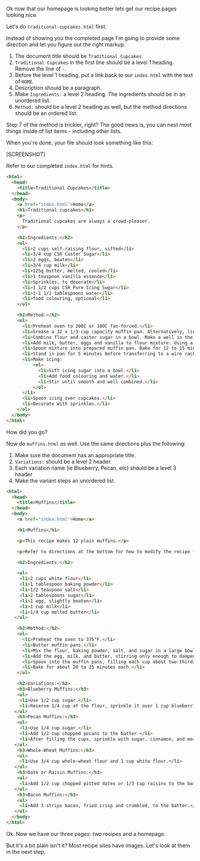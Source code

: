 Ok now that our homepage is looking better lets get our recipe pages looking nice.

Let's do `traditional-cupcakes.html` first.

Instead of showing you the completed page I'm going to provide some direction and let you figure out the right markup.

1. The document title should be `Traditional Cupcakes`.
1. `Traditional Cupcakes` in the first line should be a level 1 heading.  Remove the line of `-`.
2. Before the level 1 heading, put a link back to our `index.html` with the text of `HOME`.
2. Description should be a paragraph.
3. Make `Ingredients:` a level 2 heading. The ingredients should be in an unordered list.
4. `Method:` should be a level 2 heading as well, but the method directions should be an ordered list.

Step 7 of the method is trickier, right? The good news is, you can nest most things inside of list items - including other lists.  

When you're done, your file should look something like this:

[SCREENSHOT]

Refer to our completed `index.html` for hints.

```html
<html>
  <head>
    <title>Traditional Cupcakes</title>
  </head>
  <body>
    <a href="index.html">Home</a>
    <h1>Traditional cupcakes</h1>
    <p>
      Traditional cupcakes are always a crowd-pleaser.
    </p>

    <h2>Ingredients:</h2>
    <ul>
      <li>2 cups self-raising flour, sifted</li>
      <li>3/4 cup CSR Caster Sugar</li>
      <li>2 eggs, beaten</li>
      <li>3/4 cup milk</li>
      <li>125g butter, melted, cooled</li>
      <li>1 teaspoon vanilla essence</li>
      <li>Sprinkles, to decorate</li>
      <li>1 1/2 cups CSR Pure Icing Sugar</li>
      <li>1-1 1/2 tablespoons water</li>
      <li>food colouring, optional</li>
    </ul>

    <h2>Method:</h2>
    <ol>
      <li>Preheat oven to 200C or 180C fan-forced.</li>
      <li>Grease a 12 x 1/3-cup capacity muffin pan. Alternatively, line holes with paper cases.</li>
      <li>Combine flour and caster sugar in a bowl. Make a well in the centre.</li>
      <li>Add milk, butter, eggs and vanilla to flour mixture. Using a large metal spoon, stir gently to combine.</li>
      <li>Spoon mixture into prepared muffin pan. Bake for 12 to 15 minutes, or until a skewer inserted into the centre comes out clean.</li>
      <li>Stand in pan for 5 minutes before transferring to a wire rack to cool.</li>
      <li>Make icing:
          <ol>
            <li>Sift icing sugar into a bowl.</li>
            <li>Add food colouring and water.</li>
            <li>Stir until smooth and well combined.</li>
          </ol>
      </li>
      <li>Spoon icing over cupcakes.</li>
      <li>Decorate with sprinkles.</li>
    </ol>
  </body>
</html>
```

How did you go?

Now do `muffins.html` as well.  Use the same directions plus the following:

1. Make sure the document has an appropriate title.
2. `Variations:` should be a level 2 header.
3. Each variation name (ie Blueberry, Pecan, etc) should be a level 3 header
4. Make the variant steps an unordered list.

```html
<html>
  <head>
    <title>Muffins</title>
  </head>
  <body>
    <a href="index.html">Home</a>

    <h1>Muffins</h1>

    <p>This recipe makes 12 plain muffins.</p>

    <p>Refer to directions at the bottom for how to modify the recipe for different types of muffins.</p>

    <h2>Ingredients:</h2>

    <ul>
     <li>2 cups white flour</li>
     <li>1 tablespoon baking powder</li>
     <li>1/2 teaspoon salt</li>
     <li>2 tablespoons sugar</li>
     <li>1 egg, slightly beaten</li>
     <li>1 cup milk</li>
     <li>1/4 cup melted butter</li>
   </ul>

    <h2>Method:</h2>
    <ol>
      <li>Preheat the oven to 375°F.</li>
      <li>Butter muffin pans.</li>
      <li>Mix the flour, baking powder, salt, and sugar in a large bowl.</li>
      <li>Add the egg, milk, and butter, stirring only enough to dampen the flour; the batter should not be smooth.</li>
      <li>Spoon into the muffin pans, filling each cup about two-thirds full.</li>
      <li>Bake for about 20 to 25 minutes each.</li>
    </ol>

    <h2>Variations:</h2>
    <h3>Blueberry Muffins:</h3>
    <ul>
     <li>Use 1/2 cup sugar.</li>
     <li>Reserve 1/4 cup of the flour, sprinkle it over 1 cup blueberries, and stir them into the batter last.</li>
   </ul>
    <h3>Pecan Muffins:</h3>
    <ul>
     <li>Use 1/4 cup sugar.</li>
     <li>Add 1/2 cup chopped pecans to the batter.</li>
     <li>After filling the cups, sprinkle with sugar, cinnamon, and more chopped nuts.</li>
   </ul>
    <h3>Whole-Wheat Muffins:</h3>
    <ul>
     <li>Use 3/4 cup whole-wheat flour and 1 cup white flour.</li>
   </ul>
    <h3>Date or Raisin Muffins:</h3>
    <ul>
     <li>Add 1/2 cup chopped pitted dates or 1/3 cup raisins to the batter.</li>
   </ul>
    <h3>Bacon Muffins:</h3>
    <ul>
     <li>Add 3 strips bacon, fried crisp and crumbled, to the batter.</li>
   </ul>
  </body>
</html>
```

Ok.  Now we have our three pages: two recipes and a homepage.

But it's a bit plain isn't it?  Most recipe sites have images.  Let's look at them in the next step.
